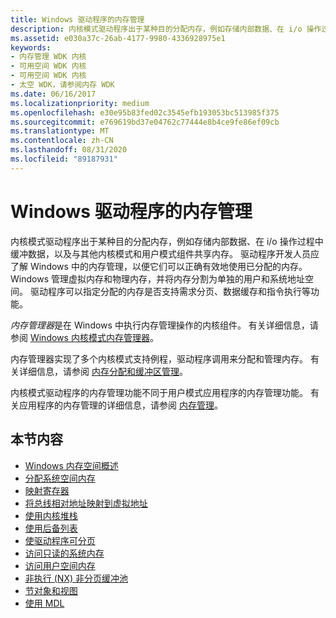 ```yaml
---
title: Windows 驱动程序的内存管理
description: 内核模式驱动程序出于某种目的分配内存，例如存储内部数据、在 i/o 操作过程中缓冲数据，以及与其他内核模式和用户模式组件共享内存。
ms.assetid: e030a37c-26ab-4177-9980-4336928975e1
keywords:
- 内存管理 WDK 内核
- 可用空间 WDK 内核
- 可用空间 WDK 内核
- 太空 WDK，请参阅内存 WDK
ms.date: 06/16/2017
ms.localizationpriority: medium
ms.openlocfilehash: e30e95b83fed02c3545efb193053bc513985f375
ms.sourcegitcommit: e769619bd37e04762c77444e8b4ce9fe86ef09cb
ms.translationtype: MT
ms.contentlocale: zh-CN
ms.lasthandoff: 08/31/2020
ms.locfileid: "89187931"
---
```

# <a name="memory-management-for-windows-drivers"></a>Windows 驱动程序的内存管理


内核模式驱动程序出于某种目的分配内存，例如存储内部数据、在 i/o 操作过程中缓冲数据，以及与其他内核模式和用户模式组件共享内存。 驱动程序开发人员应了解 Windows 中的内存管理，以便它们可以正确有效地使用已分配的内存。 Windows 管理虚拟内存和物理内存，并将内存分割为单独的用户和系统地址空间。 驱动程序可以指定分配的内存是否支持需求分页、数据缓存和指令执行等功能。




*内存管理器*是在 Windows 中执行内存管理操作的内核组件。 有关详细信息，请参阅 [Windows 内核模式内存管理器](windows-kernel-mode-memory-manager.md)。

内存管理器实现了多个内核模式支持例程，驱动程序调用来分配和管理内存。 有关详细信息，请参阅 [内存分配和缓冲区管理](/windows-hardware/drivers/ddi/_kernel/#memory-allocation-and-buffer-management)。

内核模式驱动程序的内存管理功能不同于用户模式应用程序的内存管理功能。 有关应用程序的内存管理的详细信息，请参阅 [内存管理](/windows/desktop/Memory/memory-management)。

## <a name="in-this-section"></a>本节内容


-   [Windows 内存空间概述](overview-of-windows-memory-space.md)
-   [分配系统空间内存](allocating-system-space-memory.md)
-   [映射寄存器](map-registers.md)
-   [将总线相对地址映射到虚拟地址](mapping-bus-relative-addresses-to-virtual-addresses.md)
-   [使用内核堆栈](using-the-kernel-stack.md)
-   [使用后备列表](using-lookaside-lists.md)
-   [使驱动程序可分页](making-drivers-pageable.md)
-   [访问只读的系统内存](accessing-read-only-system-memory.md)
-   [访问用户空间内存](accessing-user-space-memory.md)
-   [非执行 (NX) 非分页缓冲池](no-execute-nonpaged-pool.md)
-   [节对象和视图](section-objects-and-views.md)
-   [使用 MDL](using-mdls.md)

 

